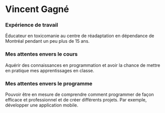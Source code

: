 # Vincent Gagné
### Expérience de travail
Éducateur en toxicomanie au centre de réadaptation
en dépendance de Montréal pendant un peu plus de 15 ans.
### Mes attentes envers le cours
Aquérir des connaissances en programmation et 
avoir la chance de mettre en pratique mes apprentissages
en classe. 
### Mes attentes envers le programme
Pouvoir être en mesure de comprendre comment programmer
de façon efficace et professionnel et de créer différents 
projets. Par exemple, développer une application mobile.

 


